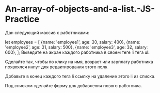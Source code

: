 # An-array-of-objects-and-a-list.-JS-Practice

Дан следующий массив с работниками:

let employees = [
	{name: 'employee1', age: 30, salary: 400},
	{name: 'employee2', age: 31, salary: 500},
	{name: 'employee3', age: 32, salary: 600},
];
Выведите на экран каждого работника в своем теге li тега ul.

Сделайте так, чтобы по клику на имя, возраст или зарплату работника появлялся инпут для редактирования этого поля.

Добавьте в конец каждого тега li ссылку на удаление этого li из списка.

Под списком сделайте форму для добавления нового работника.
